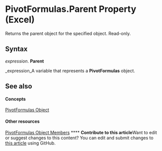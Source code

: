 
# PivotFormulas.Parent Property (Excel)

Returns the parent object for the specified object. Read-only.


## Syntax

 _expression_. **Parent**

 _expression_A variable that represents a  **PivotFormulas** object.


## See also


#### Concepts


 [PivotFormulas Object](7139a4bd-f103-7190-004f-7f2261a4391f.md)
#### Other resources


 [PivotFormulas Object Members](662a2151-3c35-b3fd-b786-5ee0ed7aefd2.md)
****   **Contribute to this article**Want to edit or suggest changes to this content? You can edit and submit changes to  [this article](https://github.com/jhershey00/VBA_Excel_Test/OpenXMLCon/articles/b46aa5bc-b0d9-d2a7-cb53-2e66a3c40f7e.md) using GitHub.


